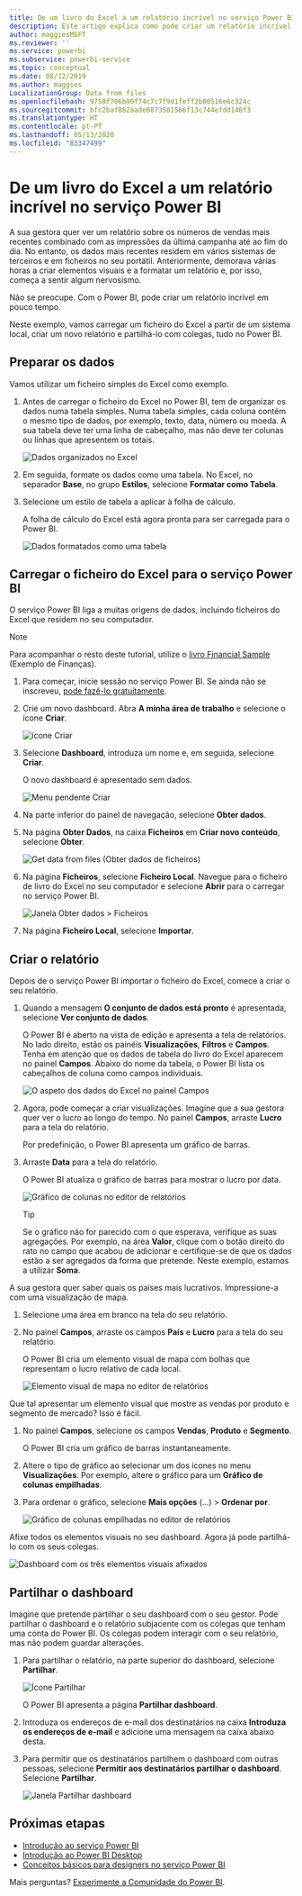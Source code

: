 ```yaml
---
title: De um livro do Excel a um relatório incrível no serviço Power BI
description: Este artigo explica como pode criar um relatório incrível rapidamente a partir de um livro do Excel.
author: maggiesMSFT
ms.reviewer: ''
ms.service: powerbi
ms.subservice: powerbi-service
ms.topic: conceptual
ms.date: 08/12/2019
ms.author: maggies
LocalizationGroup: Data from files
ms.openlocfilehash: 9758f706b90f74c7c7f9d1feff2b00516e6c324c
ms.sourcegitcommit: bfc2baf862aade6873501566f13c744efdd146f3
ms.translationtype: HT
ms.contentlocale: pt-PT
ms.lasthandoff: 05/13/2020
ms.locfileid: "83347499"
---
```

# <a name="from-excel-workbook-to-stunning-report-in-the-power-bi-service"></a>De um livro do Excel a um relatório incrível no serviço Power BI
A sua gestora quer ver um relatório sobre os números de vendas mais recentes combinado com as impressões da última campanha até ao fim do dia. No entanto, os dados mais recentes residem em vários sistemas de terceiros e em ficheiros no seu portátil. Anteriormente, demorava várias horas a criar elementos visuais e a formatar um relatório e, por isso, começa a sentir algum nervosismo.

Não se preocupe. Com o Power BI, pode criar um relatório incrível em pouco tempo.

Neste exemplo, vamos carregar um ficheiro do Excel a partir de um sistema local, criar um novo relatório e partilhá-lo com colegas, tudo no Power BI.

## <a name="prepare-your-data"></a>Preparar os dados
Vamos utilizar um ficheiro simples do Excel como exemplo. 

1. Antes de carregar o ficheiro do Excel no Power BI, tem de organizar os dados numa tabela simples. Numa tabela simples, cada coluna contém o mesmo tipo de dados, por exemplo, texto, data, número ou moeda. A sua tabela deve ter uma linha de cabeçalho, mas não deve ter colunas ou linhas que apresentem os totais.

   ![Dados organizados no Excel](media/service-from-excel-to-stunning-report/pbi_excel_file.png)

2. Em seguida, formate os dados como uma tabela. No Excel, no separador **Base**, no grupo **Estilos**, selecione **Formatar como Tabela**. 

3. Selecione um estilo de tabela a aplicar à folha de cálculo. 

   A folha de cálculo do Excel está agora pronta para ser carregada para o Power BI.

   ![Dados formatados como uma tabela](media/service-from-excel-to-stunning-report/pbi_excel_table.png)

## <a name="upload-your-excel-file-to-the-power-bi-service"></a>Carregar o ficheiro do Excel para o serviço Power BI
O serviço Power BI liga a muitas origens de dados, incluindo ficheiros do Excel que residem no seu computador. 

 > [!NOTE] 
 > Para acompanhar o resto deste tutorial, utilize o [livro Financial Sample](../create-reports/sample-financial-download.md) (Exemplo de Finanças).

1. Para começar, inicie sessão no serviço Power BI. Se ainda não se inscreveu, [pode fazê-lo gratuitamente](https://powerbi.com).

2. Crie um novo dashboard. Abra **A minha área de trabalho** e selecione o ícone **Criar**.

   ![ícone Criar](media/service-from-excel-to-stunning-report/power-bi-new-dash.png)

3. Selecione **Dashboard**, introduza um nome e, em seguida, selecione **Criar**. 

   O novo dashboard é apresentado sem dados.

   ![Menu pendente Criar](media/service-from-excel-to-stunning-report/power-bi-create-dash.png)

4. Na parte inferior do painel de navegação, selecione **Obter dados**. 

5. Na página **Obter Dados**, na caixa **Ficheiros** em **Criar novo conteúdo**, selecione **Obter**.

   ![Get data from files (Obter dados de ficheiros)](media/service-from-excel-to-stunning-report/pbi_get_files.png)

6. Na página **Ficheiros**, selecione **Ficheiro Local**. Navegue para o ficheiro de livro do Excel no seu computador e selecione **Abrir** para o carregar no serviço Power BI. 

   ![Janela Obter dados > Ficheiros](media/service-from-excel-to-stunning-report/pbi_local_file.png)

7. Na página **Ficheiro Local**, selecione **Importar**.


## <a name="build-your-report"></a>Criar o relatório
Depois de o serviço Power BI importar o ficheiro do Excel, comece a criar o seu relatório. 

1. Quando a mensagem **O conjunto de dados está pronto** é apresentada, selecione **Ver conjunto de dados**.  

   O Power BI é aberto na vista de edição e apresenta a tela de relatórios. No lado direito, estão os painéis **Visualizações**, **Filtros** e **Campos**. Tenha em atenção que os dados de tabela do livro do Excel aparecem no painel **Campos**. Abaixo do nome da tabela, o Power BI lista os cabeçalhos de coluna como campos individuais.

   ![O aspeto dos dados do Excel no painel Campos](media/service-from-excel-to-stunning-report/pbi_report_fields.png)

2. Agora, pode começar a criar visualizações. Imagine que a sua gestora quer ver o lucro ao longo do tempo. No painel **Campos**, arraste **Lucro** para a tela do relatório. 

   Por predefinição, o Power BI apresenta um gráfico de barras. 

3. Arraste **Data** para a tela do relatório. 

   O Power BI atualiza o gráfico de barras para mostrar o lucro por data.

   ![Gráfico de colunas no editor de relatórios](media/service-from-excel-to-stunning-report/pbi_report_pin-new.png)

   > [!TIP]
   > Se o gráfico não for parecido com o que esperava, verifique as suas agregações. Por exemplo, na área **Valor**, clique com o botão direito do rato no campo que acabou de adicionar e certifique-se de que os dados estão a ser agregados da forma que pretende. Neste exemplo, estamos a utilizar **Soma**.
   > 

A sua gestora quer saber quais os países mais lucrativos. Impressione-a com uma visualização de mapa. 

1. Selecione uma área em branco na tela do seu relatório. 

2. No painel **Campos**, arraste os campos **País** e **Lucro** para a tela do seu relatório.

   O Power BI cria um elemento visual de mapa com bolhas que representam o lucro relativo de cada local.

   ![Elemento visual de mapa no editor de relatórios](media/service-from-excel-to-stunning-report/pbi_report_map-new.png)

Que tal apresentar um elemento visual que mostre as vendas por produto e segmento de mercado? Isso é fácil. 

1. No painel **Campos**, selecione os campos **Vendas**, **Produto** e **Segmento**. 
   
   O Power BI cria um gráfico de barras instantaneamente. 

2. Altere o tipo de gráfico ao selecionar um dos ícones no menu **Visualizações**. Por exemplo, altere o gráfico para um **Gráfico de colunas empilhadas**. 

3. Para ordenar o gráfico, selecione **Mais opções** (...) > **Ordenar por**.

   ![Gráfico de colunas empilhadas no editor de relatórios](media/service-from-excel-to-stunning-report/pbi_barchart-new.png)

Afixe todos os elementos visuais no seu dashboard. Agora já pode partilhá-lo com os seus colegas.

   ![Dashboard com os três elementos visuais afixados](media/service-from-excel-to-stunning-report/pbi_report.png)

## <a name="share-your-dashboard"></a>Partilhar o dashboard
Imagine que pretende partilhar o seu dashboard com o seu gestor. Pode partilhar o dashboard e o relatório subjacente com os colegas que tenham uma conta do Power BI. Os colegas podem interagir com o seu relatório, mas não podem guardar alterações.

1. Para partilhar o relatório, na parte superior do dashboard, selecione **Partilhar**.

   ![Ícone Partilhar](media/service-from-excel-to-stunning-report/power-bi-share.png)

   O Power BI apresenta a página **Partilhar dashboard**. 

2. Introduza os endereços de e-mail dos destinatários na caixa **Introduza os endereços de e-mail** e adicione uma mensagem na caixa abaixo desta. 

3. Para permitir que os destinatários partilhem o dashboard com outras pessoas, selecione **Permitir aos destinatários partilhar o dashboard**. Selecione **Partilhar**.

   ![Janela Partilhar dashboard](media/service-from-excel-to-stunning-report/power-bi-share-dash-new.png)

## <a name="next-steps"></a>Próximas etapas

* [Introdução ao serviço Power BI](../fundamentals/service-get-started.md)
* [Introdução ao Power BI Desktop](../fundamentals/desktop-getting-started.md)
* [Conceitos básicos para designers no serviço Power BI](../fundamentals/service-basic-concepts.md)

Mais perguntas? [Experimente a Comunidade do Power BI](https://community.powerbi.com/).
